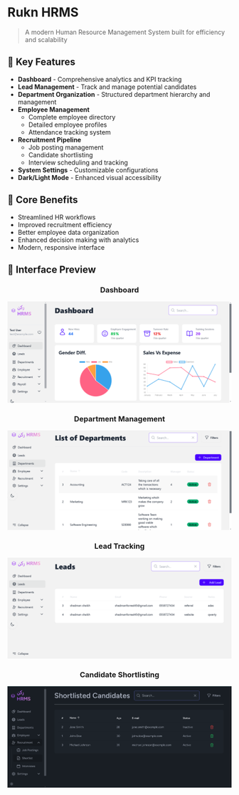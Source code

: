 # Rukn HRMS

> A modern Human Resource Management System built for efficiency and scalability

## 🚀 Key Features

- **Dashboard** - Comprehensive analytics and KPI tracking
- **Lead Management** - Track and manage potential candidates
- **Department Organization** - Structured department hierarchy and management
- **Employee Management**
  - Complete employee directory
  - Detailed employee profiles
  - Attendance tracking system
- **Recruitment Pipeline**
  - Job posting management
  - Candidate shortlisting
  - Interview scheduling and tracking
- **System Settings** - Customizable configurations
- **Dark/Light Mode** - Enhanced visual accessibility

## 🎯 Core Benefits

- Streamlined HR workflows
- Improved recruitment efficiency  
- Better employee data organization
- Enhanced decision making with analytics
- Modern, responsive interface

## 📸 Interface Preview

<div align="center">

### Dashboard 
![Department Dashboard](https://github.com/shadmanshaikh/rukn/blob/main/public/photos/dashboard.png?raw=true)

### Department Management
![Department Dashboard](https://github.com/shadmanshaikh/rukn/blob/main/public/photos/dept.png)

### Lead Tracking
![Lead Management](https://github.com/shadmanshaikh/rukn/blob/main/public/photos/leads.png)

### Candidate Shortlisting
![Shortlist Interface](https://github.com/shadmanshaikh/rukn/blob/main/public/photos/shortlist.png)

</div>
